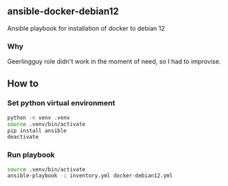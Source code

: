 ## ansible-docker-debian12
Ansible playbook for installation of docker to debian 12

### Why
Geerlingguy role didn't work in the moment of need, so I had to improvise.

## How to
### Set python virtual environment 
```bash
python -m venv .venv
source .venv/bin/activate
pip install ansible
deactivate
```
### Run playbook
```bash
source .venv/bin/activate
ansible-playbook -i inventory.yml docker-debian12.yml
```
